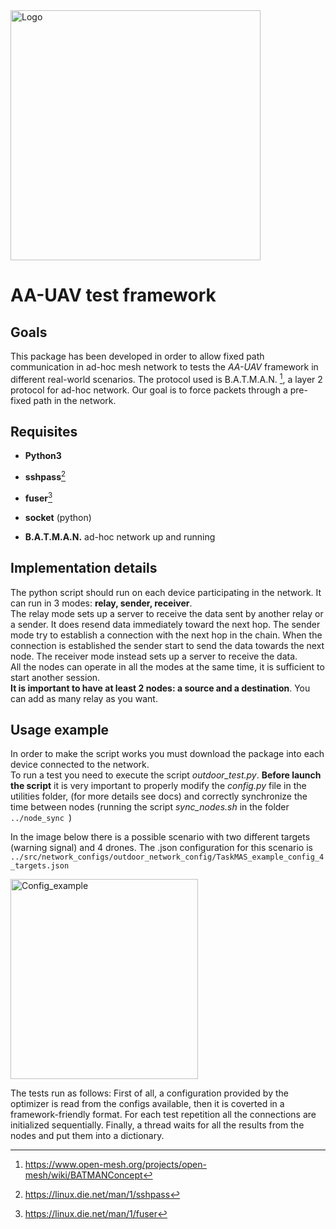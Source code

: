 <img alt="Logo" height="400" src="https://github.com/flaat/TaskMAS_test_framework/blob/master/img/TaskMAS.png" width="400"/>

# AA-UAV test framework

## Goals

This package has been developed in order to allow fixed path communication in ad-hoc mesh network to tests the _AA-UAV_ framework in different real-world scenarios.
The protocol used is B.A.T.M.A.N. [^1], a layer 2 protocol for ad-hoc network. Our goal is to force packets through a pre-fixed path in the network.


## Requisites
- **Python3**  
- **sshpass**[^2]  
- **fuser**[^3]  
- **socket** (python)

- **B.A.T.M.A.N.** ad-hoc network up and running  

## Implementation details

The python script should run on each device participating in the network. It can run in 3 modes: **relay, sender, receiver**.  
The relay mode sets up a server to receive the data sent by another relay or a sender. It does resend data immediately toward the next hop.
The sender mode try to establish a connection with the next hop in the chain. When the connection is established the sender start to send the data towards the next node. The receiver mode instead sets up a server to receive the data.  
All the nodes can operate in all the modes at the same time, it is sufficient to start another session.  
**It is important to have at least 2 nodes: a source and a destination**. You can add as many relay as you want.


## Usage example
In order to make the script works you must download the package into each device connected to the network.  
To run a test you need to execute the script _outdoor_test.py_. **Before launch the script** it is very important to properly modify the _config.py_ file in the 
utilities folder, (for more details see docs) and correctly synchronize the time between nodes (running the script _sync\_nodes.sh_ in the folder  ```../node_sync ```)

In the image below there is a possible scenario with two different targets (warning signal) and 4 drones. The .json configuration for this scenario is
 ``` ../src/network_configs/outdoor_network_config/TaskMAS_example_config_4_targets.json```


<img alt="Config_example" height="320" src="https://github.com/flaat/AA-UAV/blob/master/img/config_example.png" width="300"/>

The tests run as follows:
First of all, a configuration provided by the optimizer is read from the configs available, then it is coverted in a framework-friendly format.
For each test repetition all the connections are initialized sequentially. Finally, a thread waits for all the results from the nodes and put them into
a dictionary.

[^1]: https://www.open-mesh.org/projects/open-mesh/wiki/BATMANConcept
[^2]: https://linux.die.net/man/1/sshpass
[^3]: https://linux.die.net/man/1/fuser
